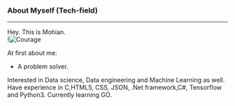 ### About Myself (Tech-field)
---
Hey. This is Mohian.<br>
!![Courage](https://media2.giphy.com/media/vIEJcdeRAK1Es/200.webp?cid=ecf05e47n8ljlw3pag7mrrut7s8rnaadm1n6z9xeagmb2d7b&rid=200.webp)

At first about me:<br>
- A problem solver.<br>

Interested in Data science, Data engineering and Machine Learning as well. Have experience in C,HTML5, CSS, JSON, .Net framework,C#, Tensorflow and Python3. Currently learning GO.<br>


<!--


🔭 I’m currently working on ... [ChatBot](https://github.com/Mohian/ChatBot/blob/master/README.md "Readme")
- 👯 I’m looking to collaborate on ... [RTT](https://github.com/Mohian/RTT/blob/master/README.md "Readme") -->
<!-- 🤔 I’m looking for help with ...
- 💬 Ask me about ... 
- 📫 How to reach me: ...
- 😄 Pronouns: ...
- ⚡ Fun fact: ...
-->

<!--
**Mohian/Mohian** is a ✨ _special_ ✨ repository because its `README.md` (this file) appears on your GitHub profile. 

Here are some ideas to get you started:

- 🔭 I’m currently working on ... 
- 🌱 I’m currently learning ...
- 👯 I’m looking to collaborate on ...
- 🤔 I’m looking for help with ...
- 💬 Ask me about ...
- 📫 How to reach me: ...
- 😄 Pronouns: ...
- ⚡ Fun fact: ...
-->
